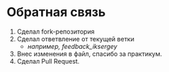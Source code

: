 # Обратная связь 
1. Сделал fork-репозитория
2. Сделал ответвление от текущей ветки
   - *например, feedback_iksergey*
3. Внес изменения в файл, спасибо за практикум.
4. Сделал Pull Request.
    


